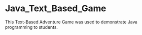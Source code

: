 Java_Text_Based_Game
====================

This Text-Based Adventure Game was used to demonstrate Java programming to students.
